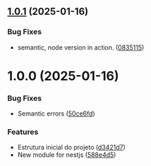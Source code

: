 ## [1.0.1](https://github.com/welton-dev/stack-nestjs/compare/v1.0.0...v1.0.1) (2025-01-16)


### Bug Fixes

* semantic, node version in action. ([0835115](https://github.com/welton-dev/stack-nestjs/commit/0835115dacc020f9a11c2bfa8491a9894a04b192))

# 1.0.0 (2025-01-16)


### Bug Fixes

* Semantic errors ([50ce6fd](https://github.com/welton-dev/stack-nestjs/commit/50ce6fd44d46083758ad785348676570b9dc6a05))


### Features

* Estrutura inicial do projeto ([d3421d7](https://github.com/welton-dev/stack-nestjs/commit/d3421d79a4a32e8638e5f59347213c889b540ab1))
* New module for nestjs ([588e4d5](https://github.com/welton-dev/stack-nestjs/commit/588e4d55376ec8134e415658aed7b7bd43400e94))
